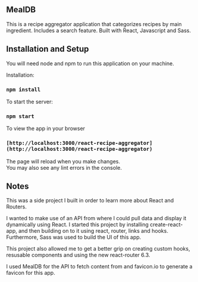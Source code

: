## MealDB

This is a recipe aggregator application that categorizes recipes by main ingredient. Includes a search feature. Built with React, Javascript and Sass.

## Installation and Setup

You will need node and npm to run this application on your machine.

Installation:

### `npm install`

To start the server:

### `npm start`

To view the app in your browser

### `[http://localhost:3000/react-recipe-aggregator](http://localhost:3000/react-recipe-aggregator)`

The page will reload when you make changes.\
You may also see any lint errors in the console.

## Notes

This was a side project I built in order to learn more about React and Routers. 

I wanted to make use of an API from where I could pull data and display it dynamically using React.
I started this project by installing create-react-app, and then building on to it using react, router, links and hooks. Furthermore, Sass was used to build the UI of this app.

This project also allowed me to get a better grip on creating custom hooks, resusable components and using the new react-router 6.3.

I used MealDB for the API to fetch content from and favicon.io to generate a favicon for this app.


